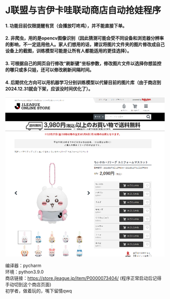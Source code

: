 # J联盟与吉伊卡哇联动商店自动抢娃程序
#### 1. 功能目前仅限提醒有货（会播放叮咚鸡），并不能直接下单。
#### 2. 非爬虫，用的是opencv图像识别（因此猜测可能会受不同设备和浏览器分辨率的影响，不一定适用他人。家人们想用的话，建议将图片文件夹的图片修改成自己设备上的截图，训练模型可能是让所有人都能适用的更佳选择）。
#### 3. 可根据自己的网页自行修改“刷新键”坐标参数，修改图片文件以选择你想监控的哪只或多只娃，还可以修改刷新间隔时间。
#### 4. 后期优化方向可以用机器学习分别训练模型以代替目前的图片库（由于商店到2024.12.31就会下架，应该没时间优化了）。

<div align="center">
    <img src="showing.jpg">
</div>

编译器：pycharm <br>
环境：python3.9.0 <br>
商店链接：https://store.jleague.jp/item/P0000073404/ (程序正常启动后记得手动切到这个商店页面) <br>
初学者，做着玩的，嘴下留情qwq
